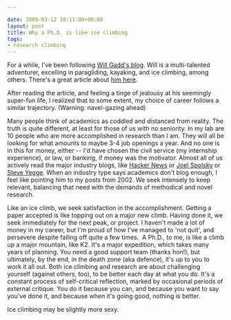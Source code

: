 ```yaml
---

date: 2009-03-12 18:11:00+00:00
layout: post
title: Why a Ph.D. is like ice climbing
tags:
- research climbing
---
```


For a while, I've been following [Will Gadd's blog](http://gravsports.blogspot.com/). Will is a multi-talented adventurer, excelling in paragliding, kayaking, and ice climbing, among others. There's a great article about [him here](http://sports.espn.go.com/espnmag/story?id=3920952).

After reading the article, and feeling a tinge of jealousy at his seemingly super-fun life, I realized that to some extent, my choice of career follows a similar trajectory. (Warning: navel-gazing ahead)

Many people think of academics as coddled and distanced from reality. The truth is quite different, at least for those of us with no seniority. In my lab are 10 people who are more accomplished in research than I am. They will all be looking for what amounts to maybe 3-4 job openings a year. And no one is in this for money, either -- I'd have chosen the civil service (my internship experience), or law, or banking, if money was the motivator. Almost all of us actively read the major industry blogs, like [Hacker News](http://news.ycombinator.com) or [Joel Spolsky](http://joelonsoftware.com) or [Steve Yegge](http://steve-yegge.blogspot.com). When an industry type says academics don't blog enough, I feel like pointing him to my posts from 2002.  We seek intensely to keep relevant, balancing that need with the demands of methodical and novel research.

Like an ice climb, we seek satisfaction in the accomplishment. Getting a paper accepted is like topping out on a major new climb. Having done it, we seek immediately for the next peak, or project. I haven't made a lot of money in my career, but I'm proud of how I've managed to 'not quit', and persevere despite falling off quite a few times.  A Ph.D., to me, is like a climb up a major mountain, like K2. It's a major expedition, which takes many years of planning. You need a good support team (thanks hon!), but ultimately, by the end, in the death zone (aka defence), it's up to you to work it all out. Both ice climbing and research are about challenging yourself (against others, too), to be better each day at what you do. It's a constant process of self-critical reflection, marked by occasional periods of external critique. You do it because you can, and because you want to say you've done it, and because when it's going good, nothing is better.

Ice climbing may be slightly more sexy.
